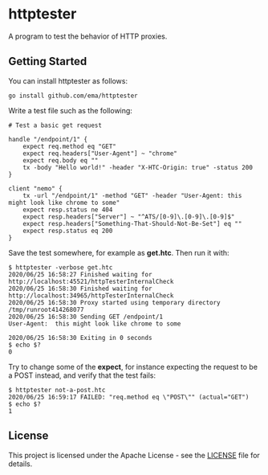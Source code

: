 # httptester
A program to test the behavior of HTTP proxies.

## Getting Started
You can install httptester as follows:

```
go install github.com/ema/httptester
```

Write a test file such as the following:

```
# Test a basic get request

handle "/endpoint/1" {
    expect req.method eq "GET"
    expect req.headers["User-Agent"] ~ "chrome"
    expect req.body eq ""
    tx -body "Hello world!" -header "X-HTC-Origin: true" -status 200
}

client "nemo" {
    tx -url "/endpoint/1" -method "GET" -header "User-Agent: this might look like chrome to some"
    expect resp.status ne 404
    expect resp.headers["Server"] ~ "^ATS/[0-9]\.[0-9]\.[0-9]$"
    expect resp.headers["Something-That-Should-Not-Be-Set"] eq ""
    expect resp.status eq 200
}
```

Save the test somewhere, for example as **get.htc**. Then run it with:

```
$ httptester -verbose get.htc
2020/06/25 16:58:27 Finished waiting for http://localhost:45521/httpTesterInternalCheck
2020/06/25 16:58:30 Finished waiting for http://localhost:34965/httpTesterInternalCheck
2020/06/25 16:58:30 Proxy started using temporary directory /tmp/runroot414268077
2020/06/25 16:58:30 Sending GET /endpoint/1
User-Agent:  this might look like chrome to some

2020/06/25 16:58:30 Exiting in 0 seconds
$ echo $?
0
```
Try to change some of the **expect**, for instance expecting the request to be
a POST instead, and verify that the test fails:

```
$ httptester not-a-post.htc
2020/06/25 16:59:17 FAILED: "req.method eq \"POST\"" (actual="GET")
$ echo $?
1
```

## License

This project is licensed under the Apache License - see the [LICENSE](LICENSE)
file for details.
